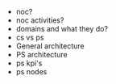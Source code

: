 - noc?
- noc activities?
- domains and what they do?
- cs vs ps
- General architecture
- PS architecture
- ps kpi's 
- ps nodes